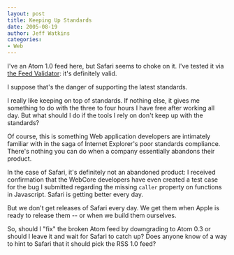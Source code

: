```yaml
---
layout: post
title: Keeping Up Standards
date: 2005-08-19
author: Jeff Watkins
categories:
- Web
---
```


I've an Atom 1.0 feed here, but Safari seems to choke on it. I've tested it via [the Feed Validator](http://www.feedvalidator.org/check.cgi?url=http%3A%2F%2Fmetrocat.org%2Fnerd%2Fatom.xml): it's definitely valid.

I suppose that's the danger of supporting the latest standards.
<!--more-->
I really like keeping on top of standards. If nothing else, it gives me something to do with the three to four hours I have free after working all day. But what should I do if the tools I rely on don't keep up with the standards?

Of course, this is something Web application developers are intimately familiar with in the saga of Internet Explorer's poor standards compliance. There's nothing you can do when a company essentially abandons their product.

In the case of Safari, it's definitely not an abandoned product: I received confirmation that the WebCore developers have even created a test case for the bug I submitted regarding the missing `caller` property on functions in Javascript. Safari is getting better every day.

But we don't get releases of Safari every day. We get them when Apple is ready to release them -- or when we build them ourselves.

So, should I "fix" the broken Atom feed by downgrading to Atom 0.3 or should I leave it and wait for Safari to catch up? Does anyone know of a way to hint to Safari that it should pick the RSS 1.0 feed?